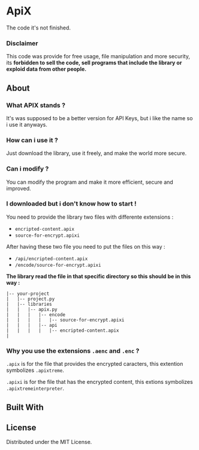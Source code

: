 # ApiX
<!-- Improved compatibility of back to top link: See: https://github.com/othneildrew/Best-README-Template/pull/73 -->
<a name="readme-top"></a>

The code it's not finished.

### Disclaimer

This code was provide for free usage, file manipulation and more security, its **forbidden to sell the code, sell programs that include the library or exploid data from other people.**


<!-- ABOUT THE PROJECT -->
## About 

### What APIX stands ? 

It's was supposed to be a better version for API Keys, but i like the name so i use it anyways.

### How can i use it ?

Just download the library, use it freely, and make the world more secure.

### Can i modify ?

You can modify the program and make it more efficient, secure and improved.

### I downloaded but i don't know how to start !

You need to provide the library two files with differente extensions :
- `encripted-content.apix`
- `source-for-encrypt.apixi`

After having these two file you need to put the files on this way :
- `/api/encripted-content.apix`
- `/encode/source-for-encrypt.apixi`

**The library read the file in that specific directory so this should be in this way :**
```
|-- your-project
|   |-- project.py
|   |-- libraries
|   |   |-- apix.py
|   |   |   |-- encode
|   |   |   |   |-- source-for-encrypt.apixi
|   |   |   |-- api
|   |   |   |   |-- encripted-content.apix
|
```



### Why you use the extensions `.aenc` and `.enc` ?

`.apix` is for the file that provides the encrypted caracters, this extention symbolizes `.apixtreme`.

`.apixi` is for the file that has the encrypted content, this extions symbolizes `.apixtremeinterpreter`.





## Built With







<!-- LICENSE -->
## License

Distributed under the MIT License. 


